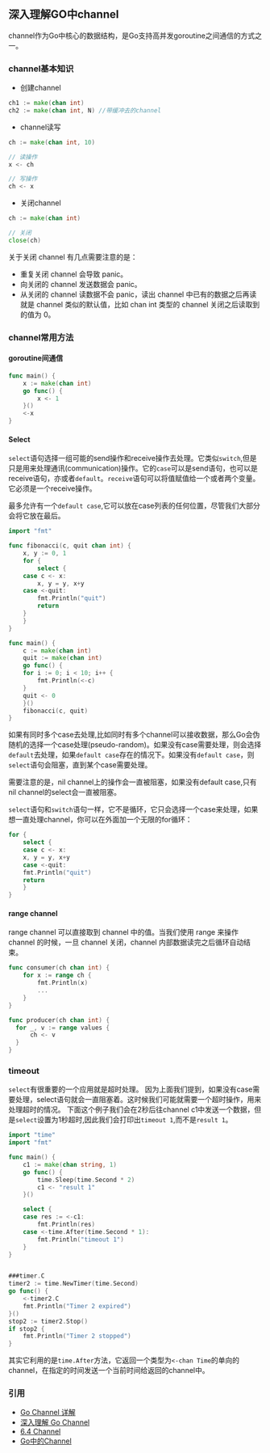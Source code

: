 ## 深入理解GO中channel

channel作为Go中核心的数据结构，是Go支持高并发goroutine之间通信的方式之一。

### channel基本知识

* 创建channel

```go
ch1 := make(chan int)  
ch2 := make(chan int, N) //带缓冲去的channel
```

* channel读写

```go
ch := make(chan int, 10)

// 读操作
x <- ch

// 写操作
ch <- x
```

* 关闭channel

```go
ch := make(chan int)

// 关闭
close(ch)
```

关于关闭 channel 有几点需要注意的是：

- 重复关闭 channel 会导致 panic。
- 向关闭的 channel 发送数据会 panic。
- 从关闭的 channel 读数据不会 panic，读出 channel 中已有的数据之后再读就是 channel 类似的默认值，比如 chan int 类型的 channel 关闭之后读取到的值为 0。



### channel常用方法

#### goroutine间通信

```go
func main() {
    x := make(chan int)
    go func() {
        x <- 1
    }()
    <-x
}
```

#### Select

`select`语句选择一组可能的send操作和receive操作去处理。它类似`switch`,但是只是用来处理通讯(communication)操作。它的`case`可以是send语句，也可以是receive语句，亦或者`default`。`receive`语句可以将值赋值给一个或者两个变量。它必须是一个receive操作。

最多允许有一个`default case`,它可以放在case列表的任何位置，尽管我们大部分会将它放在最后。

```go
import "fmt"

func fibonacci(c, quit chan int) {
    x, y := 0, 1
    for {
        select {
	case c <- x:
	    x, y = y, x+y
	case <-quit:
	    fmt.Println("quit")
	    return
	}
    }
}

func main() {
    c := make(chan int)
    quit := make(chan int)
    go func() {
	for i := 0; i < 10; i++ {
	    fmt.Println(<-c)
	}
	quit <- 0
    }()
    fibonacci(c, quit)
}
```

如果有同时多个case去处理,比如同时有多个channel可以接收数据，那么Go会伪随机的选择一个case处理(pseudo-random)。如果没有case需要处理，则会选择`default`去处理，如果`default case`存在的情况下。如果没有`default case`，则`select`语句会阻塞，直到某个case需要处理。

需要注意的是，nil channel上的操作会一直被阻塞，如果没有default case,只有nil channel的select会一直被阻塞。

`select`语句和`switch`语句一样，它不是循环，它只会选择一个case来处理，如果想一直处理channel，你可以在外面加一个无限的for循环：

```go
for {
    select {
    case c <- x:
	x, y = y, x+y
    case <-quit:
	fmt.Println("quit")
	return
    }
}
```

#### range channel

range channel 可以直接取到 channel 中的值。当我们使用 range 来操作 channel 的时候，一旦 channel 关闭，channel 内部数据读完之后循环自动结束。

```go
func consumer(ch chan int) {
    for x := range ch {
        fmt.Println(x)
        ...
    }
}

func producer(ch chan int) {
  for _, v := range values {
      ch <- v
  }  
}
```

### timeout

`select`有很重要的一个应用就是超时处理。 因为上面我们提到，如果没有case需要处理，select语句就会一直阻塞着。这时候我们可能就需要一个超时操作，用来处理超时的情况。
下面这个例子我们会在2秒后往channel c1中发送一个数据，但是`select`设置为1秒超时,因此我们会打印出`timeout 1`,而不是`result 1`。

```go
import "time"
import "fmt"

func main() {
    c1 := make(chan string, 1)
    go func() {
        time.Sleep(time.Second * 2)
        c1 <- "result 1"
    }()

    select {
    case res := <-c1:
        fmt.Println(res)
    case <-time.After(time.Second * 1):
        fmt.Println("timeout 1")
    }
}


###timer.C
timer2 := time.NewTimer(time.Second)
go func() {
    <-timer2.C
    fmt.Println("Timer 2 expired")
}()
stop2 := timer2.Stop()
if stop2 {
    fmt.Println("Timer 2 stopped")
}
```

其实它利用的是`time.After`方法，它返回一个类型为`<-chan Time`的单向的channel，在指定的时间发送一个当前时间给返回的channel中。



### 引用

* [Go Channel 详解](https://colobu.com/2016/04/14/Golang-Channels/)
* [深入理解 Go Channel](http://legendtkl.com/2017/07/30/understanding-golang-channel/)
* [6.4 Channel](https://draveness.me/golang/docs/part3-runtime/ch06-concurrency/golang-channel/)
* [Go中的Channel](https://www.jianshu.com/p/15c94893124c)

